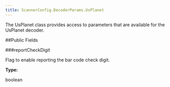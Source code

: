 ```yaml
---
title: ScannerConfig.DecoderParams.UsPlanet
---
```


The UsPlanet class provides access to parameters that are available
 for the UsPlanet decoder.

##Public Fields

###reportCheckDigit

Flag to enable reporting the bar code check digit.

**Type:**

boolean


